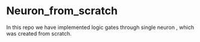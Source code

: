 # Neuron_from_scratch
In this repo we have implemented logic gates through single neuron , which was created from scratch.
